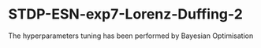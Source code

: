 # STDP-ESN-exp7-Lorenz-Duffing-2


The hyperparameters tuning has been performed by
Bayesian Optimisation  

